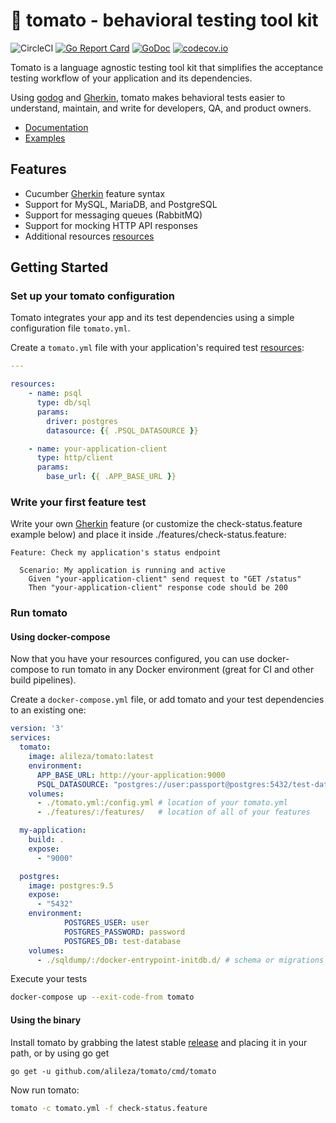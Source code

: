 # 🍅 tomato - behavioral testing tool kit
![CircleCI](https://circleci.com/gh/alileza/tomato/tree/master.svg?style=shield)
[![Go Report Card](https://goreportcard.com/badge/github.com/alileza/tomato)](https://goreportcard.com/report/github.com/alileza/tomato)
[![GoDoc](https://godoc.org/github.com/alileza/tomato?status.svg)](https://godoc.org/github.com/alileza/tomato)
[![codecov.io](https://codecov.io/github/alileza/tomato/branch/master/graph/badge.svg)](https://codecov.io/github/alileza/tomato)

Tomato is a language agnostic testing tool kit that simplifies the acceptance testing workflow of your application and its dependencies.

Using [godog](https://github.com/DATA-DOG/godog) and [Gherkin](https://docs.cucumber.io/gherkin/), tomato makes behavioral tests easier to understand, maintain, and write for developers, QA, and product owners.

- [Documentation](https://alileza.github.io/tomato/)
- [Examples](https://github.com/alileza/tomato/tree/0.1.0/examples/features)

## Features
- Cucumber [Gherkin](https://docs.cucumber.io/gherkin/) feature syntax 
- Support for MySQL, MariaDB, and PostgreSQL
- Support for messaging queues (RabbitMQ)
- Support for mocking HTTP API responses 
- Additional resources [resources](https://alileza.github.io/tomato/resources)

## Getting Started 

### Set up your tomato configuration
Tomato integrates your app and its test dependencies using a simple configuration file `tomato.yml`. 

Create a `tomato.yml` file with your application's required test [resources](https://alileza.github.io/tomato/resources):
```yml
---

resources:
    - name: psql
      type: db/sql
      params:
        driver: postgres
        datasource: {{ .PSQL_DATASOURCE }}

    - name: your-application-client
      type: http/client
      params:
        base_url: {{ .APP_BASE_URL }}
```

### Write your first feature test
Write your own [Gherkin](https://docs.cucumber.io/gherkin/) feature (or customize the check-status.feature example below) and place it inside ./features/check-status.feature: 

```gherkin
Feature: Check my application's status endpoint

  Scenario: My application is running and active 
    Given "your-application-client" send request to "GET /status"
    Then "your-application-client" response code should be 200
```

### Run tomato 
#### Using docker-compose 

Now that you have your resources configured, you can use docker-compose to run tomato in any Docker environment (great for CI and other build pipelines).

Create a `docker-compose.yml` file, or add tomato and your test dependencies to an existing one:
```yml
version: '3'
services:
  tomato:
    image: alileza/tomato:latest
    environment:
      APP_BASE_URL: http://your-application:9000
      PSQL_DATASOURCE: "postgres://user:passport@postgres:5432/test-database?sslmode=disable"
    volumes:
      - ./tomato.yml:/config.yml # location of your tomato.yml
      - ./features/:/features/   # location of all of your features

  my-application:
    build: .
    expose:
      - "9000"

  postgres:
    image: postgres:9.5
    expose:
      - "5432"
    environment:
            POSTGRES_USER: user
            POSTGRES_PASSWORD: password
            POSTGRES_DB: test-database
    volumes:
      - ./sqldump/:/docker-entrypoint-initdb.d/ # schema or migrations sql
```

Execute your tests
```sh
docker-compose up --exit-code-from tomato
```

#### Using the binary

Install tomato by grabbing the latest stable [release](https://github.com/alileza/tomato/releases/latest) and placing it in your path, or by using go get 
```
go get -u github.com/alileza/tomato/cmd/tomato
```

Now run tomato:
```sh
tomato -c tomato.yml -f check-status.feature
```

